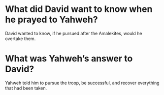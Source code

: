 # What did David want to know when he prayed to Yahweh?

David wanted to know, if he pursued after the Amalekites, would he overtake them.

# What was Yahweh’s answer to David?

Yahweh told him to pursue the troop, be successful, and recover everything that had been taken.
